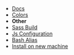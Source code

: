 <!-- docs/_sidebar.md -->
- [Docs](/)
- [Colors](_colors.md)
- **Other**
- [Sass Build](_sass-build.md)
- [Js Configuration](_js-configuration.md)
- [Bash Alias](_bash-alias.md)
- [Install on new machine](_new-machine-install.md)
